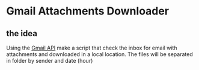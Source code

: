 # Gmail Attachments Downloader

## the idea
Using the [Gmail API](https://developers.google.com/gmail/api/guides) make a script that check the inbox for email with attachments and downloaded in a local location.
The files will be separated in folder by sender and date (hour)
